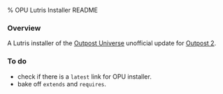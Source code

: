 % OPU Lutris Installer README 

### Overview
A Lutris installer of the [Outpost Universe](https://www.outpost2.net/outpost2.html) unofficial update for [Outpost 2](https://lutris.net/games/outpost-2-divided-destiny/).

### To do
* check if there is a `latest` link for OPU installer.
* bake off `extends` and `requires`.
